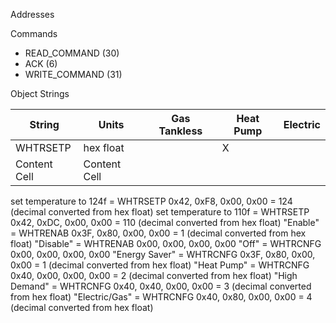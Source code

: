 Addresses

Commands
* READ_COMMAND (30)
* ACK (6)
* WRITE_COMMAND (31)

Object Strings

| String        | Units         | Gas Tankless | Heat Pump    | Electric |
| ------------- | ------------- |------------- |------------- |--------- |
| WHTRSETP      | hex float     |              |       X       |          |
| Content Cell  | Content Cell  |              |              |          |


set temperature to 124f = WHTRSETP 0x42, 0xF8, 0x00, 0x00 = 124 (decimal converted from hex float)
set temperature to 110f = WHTRSETP 0x42, 0xDC, 0x00, 0x00 = 110 (decimal converted from hex float)
"Enable" = WHTRENAB 0x3F, 0x80, 0x00, 0x00 = 1 (decimal converted from hex float)
"Disable" = WHTRENAB 0x00, 0x00, 0x00, 0x00
"Off" = WHTRCNFG 0x00, 0x00, 0x00, 0x00
"Energy Saver" = WHTRCNFG 0x3F, 0x80, 0x00, 0x00 = 1 (decimal converted from hex float)
"Heat Pump" = WHTRCNFG 0x40, 0x00, 0x00, 0x00 = 2 (decimal converted from hex float)
"High Demand" = WHTRCNFG 0x40, 0x40, 0x00, 0x00 = 3 (decimal converted from hex float)
"Electric/Gas" = WHTRCNFG 0x40, 0x80, 0x00, 0x00 = 4 (decimal converted from hex float)